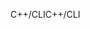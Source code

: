 <span data-ttu-id="416dc-101">C++/CLI</span><span class="sxs-lookup"><span data-stu-id="416dc-101">C++/CLI</span></span>